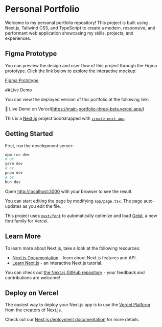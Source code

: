 # Personal Portfolio

Welcome to my personal portfolio repository! This project is built using Next.js, Tailwind CSS, and TypeScript to create a modern, responsive, and performant web application showcasing my skills, projects, and experiences.

## Figma Prototype

You can preview the design and user flow of this project through the Figma prototype. Click the link below to explore the interactive mockup:

[Figma Prototype](https://www.figma.com/proto/e6Pip21AYgD1fE6a9pYS1P/serzv?node-id=28-303&t=UBUqKjSnplZcpHop-1&scaling=scale-down&content-scaling=fixed&page-id=0%3A1&starting-point-node-id=47%3A2&show-proto-sidebar=1)

##Live Demo

You can view the deployed version of this portfolio at the following link:

🔗 Live Demo on Vercel(https://main-portfolio-three-beta.vercel.app/)

This is a [Next.js](https://nextjs.org) project bootstrapped with [`create-next-app`](https://nextjs.org/docs/app/api-reference/cli/create-next-app).

## Getting Started

First, run the development server:

```bash
npm run dev
# or
yarn dev
# or
pnpm dev
# or
bun dev
```

Open [http://localhost:3000](http://localhost:3000) with your browser to see the result.

You can start editing the page by modifying `app/page.tsx`. The page auto-updates as you edit the file.

This project uses [`next/font`](https://nextjs.org/docs/app/building-your-application/optimizing/fonts) to automatically optimize and load [Geist](https://vercel.com/font), a new font family for Vercel.

## Learn More

To learn more about Next.js, take a look at the following resources:

- [Next.js Documentation](https://nextjs.org/docs) - learn about Next.js features and API.
- [Learn Next.js](https://nextjs.org/learn) - an interactive Next.js tutorial.

You can check out [the Next.js GitHub repository](https://github.com/vercel/next.js) - your feedback and contributions are welcome!

## Deploy on Vercel

The easiest way to deploy your Next.js app is to use the [Vercel Platform](https://vercel.com/new?utm_medium=default-template&filter=next.js&utm_source=create-next-app&utm_campaign=create-next-app-readme) from the creators of Next.js.

Check out our [Next.js deployment documentation](https://nextjs.org/docs/app/building-your-application/deploying) for more details.
